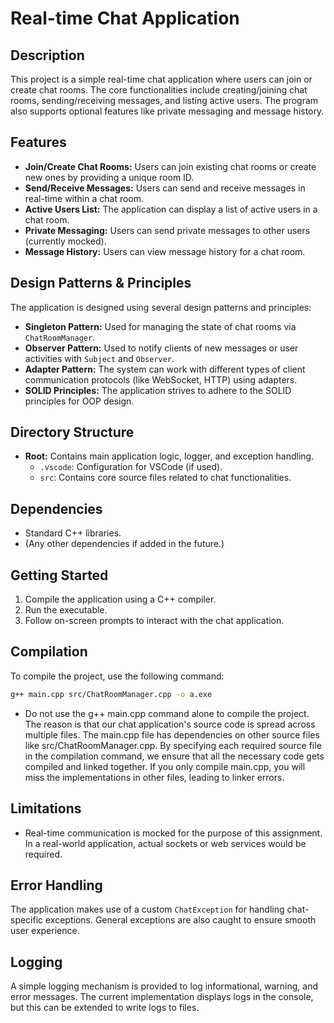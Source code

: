 # Real-time Chat Application

## Description
This project is a simple real-time chat application where users can join or create chat rooms. The core functionalities include creating/joining chat rooms, sending/receiving messages, and listing active users. The program also supports optional features like private messaging and message history.

## Features
- **Join/Create Chat Rooms:** Users can join existing chat rooms or create new ones by providing a unique room ID.
- **Send/Receive Messages:** Users can send and receive messages in real-time within a chat room.
- **Active Users List:** The application can display a list of active users in a chat room.
- **Private Messaging:** Users can send private messages to other users (currently mocked).
- **Message History:** Users can view message history for a chat room.

## Design Patterns & Principles
The application is designed using several design patterns and principles:
- **Singleton Pattern:** Used for managing the state of chat rooms via `ChatRoomManager`.
- **Observer Pattern:** Used to notify clients of new messages or user activities with `Subject` and `Observer`.
- **Adapter Pattern:** The system can work with different types of client communication protocols (like WebSocket, HTTP) using adapters.
- **SOLID Principles:** The application strives to adhere to the SOLID principles for OOP design.

## Directory Structure
- **Root:** Contains main application logic, logger, and exception handling.
  - `.vscode`: Configuration for VSCode (if used).
  - `src`: Contains core source files related to chat functionalities.
  
## Dependencies
- Standard C++ libraries.
- (Any other dependencies if added in the future.)

## Getting Started
1. Compile the application using a C++ compiler.
2. Run the executable.
3. Follow on-screen prompts to interact with the chat application.

## Compilation

To compile the project, use the following command:

```bash
g++ main.cpp src/ChatRoomManager.cpp -o a.exe
```
- Do not use the g++ main.cpp command alone to compile the project. The reason is that our chat application's source code is spread across multiple files. The main.cpp file has dependencies on other source files like src/ChatRoomManager.cpp. By specifying each required source file in the compilation command, we ensure that all the necessary code gets compiled and linked together. If you only compile main.cpp, you will miss the implementations in other files, leading to linker errors.

## Limitations
- Real-time communication is mocked for the purpose of this assignment. In a real-world application, actual sockets or web services would be required.

## Error Handling
The application makes use of a custom `ChatException` for handling chat-specific exceptions. General exceptions are also caught to ensure smooth user experience.

## Logging
A simple logging mechanism is provided to log informational, warning, and error messages. The current implementation displays logs in the console, but this can be extended to write logs to files.
